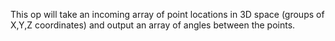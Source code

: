 This op will take an incoming array of point locations in 3D space (groups of X,Y,Z coordinates) and output an array of angles between the points.
